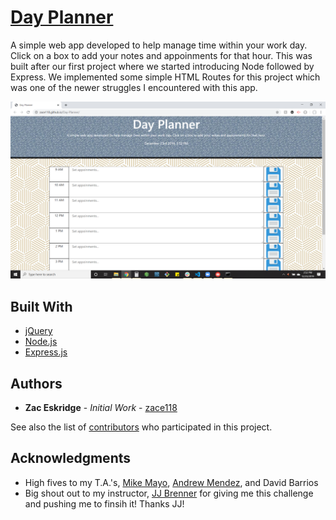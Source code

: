 # [Day Planner](https://zace118.github.io/Day-Planner/)

A simple web app developed to help manage time within your work day. Click on a box to add your notes and appoinments for that hour. This was built after our first project where we started introducing Node followed by Express. We implemented some simple HTML Routes for this project which was one of the newer struggles I encountered with this app.

![DayPlanner](/Assets/Images/DayPlanner.png)

## Built With

* [jQuery](https://api.jquery.com/) 
* [Node.js](https://nodejs.org/en/docs/guides/getting-started-guide/)
* [Express.js](https://expressjs.com/)

## Authors

* **Zac Eskridge** - *Initial Work* - [zace118](https://github.com/zace118)


See also the list of [contributors](https://github.com/zace118/Chambers-Chariots-Character-Generator/contributors) who participated in this project.


## Acknowledgments

* High fives to my T.A.'s, [Mike Mayo](https://github.com/Magic-Mayo), [Andrew Mendez](https://github.com/MendezAndrewM), and David Barrios
* Big shout out to my instructor, [JJ Brenner](https://github.com/breadstickguy) for giving me this challenge and pushing me to finsih it! Thanks JJ!
